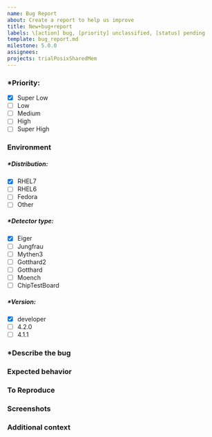 ```yaml
---
name: Bug Report
about: Create a report to help us improve 
title: New+bug+report
labels: \[action] bug, [priority] unclassified, [status] pending
template: bug_report.md
milestone: 5.0.0
assignees: 
projects: trialPosixSharedMem
---
```


<!--  Check an option by [x], Uncheck an option by [ ]. Please preview to see your option has been selected -->
<!-- Please fill out everything with an *, as this report will be discarded otherwise -->

### *Priority:
- [x] Super Low
- [ ] Low
- [ ] Medium
- [ ] High
- [ ] Super High

### Environment

##### *Distribution: 
- [x] RHEL7
- [ ] RHEL6
- [ ] Fedora
- [ ] Other

##### *Detector type: 
- [x] Eiger
- [ ] Jungfrau
- [ ] Mythen3
- [ ] Gotthard2
- [ ] Gotthard
- [ ] Moench
- [ ] ChipTestBoard

##### *Version: 
<!-- Software Package Version -->
- [x] developer
- [ ] 4.2.0
- [ ] 4.1.1

### *Describe the bug
<!--  A clear and concise description of what the bug is -->

### Expected behavior
<!--  A clear and concise description of what you expected to happen. -->

### To Reproduce
<!--  Steps to reproduce the behavior: -->
<!--  1. Go to '...' -->
<!--  2. Click on '....' -->
<!--  3. Scroll down to '....' -->
<!--  4. See error -->

### Screenshots
<!--  If applicable, add screenshots to help explain your problem. -->


### Additional context
<!--  Add any other context about the problem here. -->
